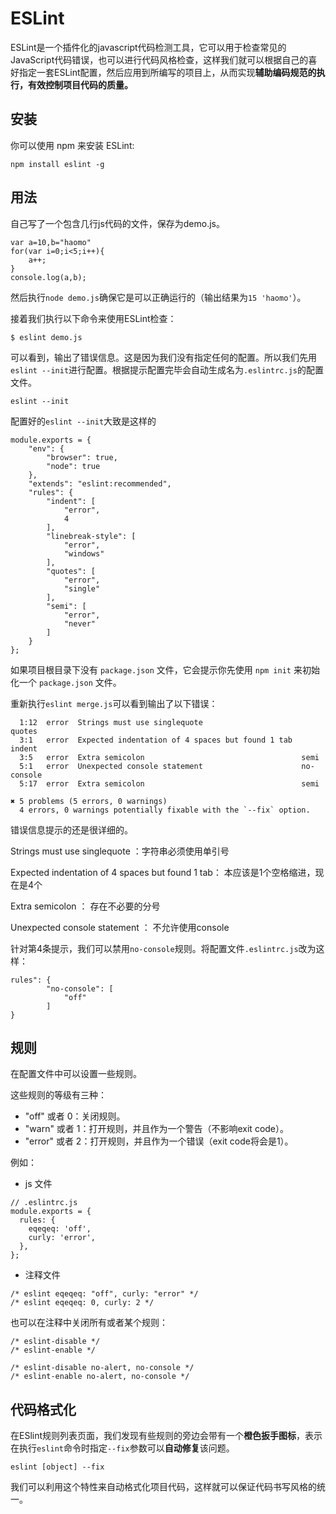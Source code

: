 # ESLint

ESLint是一个插件化的javascript代码检测工具，它可以用于检查常见的JavaScript代码错误，也可以进行代码风格检查，这样我们就可以根据自己的喜好指定一套ESLint配置，然后应用到所编写的项目上，从而实现**辅助编码规范的执行，有效控制项目代码的质量。**

## 安装

你可以使用 npm 来安装 ESLint:

```
npm install eslint -g
```

## 用法

自己写了一个包含几行js代码的文件，保存为demo.js。

```
var a=10,b="haomo"
for(var i=0;i<5;i++){
    a++;
}
console.log(a,b);
```

然后执行`node demo.js`确保它是可以正确运行的（输出结果为`15 'haomo'`）。

接着我们执行以下命令来使用ESLint检查：

```
$ eslint demo.js
```

可以看到，输出了错误信息。这是因为我们没有指定任何的配置。所以我们先用`eslint --init`进行配置。根据提示配置完毕会自动生成名为`.eslintrc.js`的配置文件。

```
eslint --init
```

配置好的`eslint --init`大致是这样的

```
module.exports = {
    "env": {
        "browser": true,
        "node": true
    },
    "extends": "eslint:recommended",
    "rules": {
        "indent": [
            "error",
            4
        ],
        "linebreak-style": [
            "error",
            "windows"
        ],
        "quotes": [
            "error",
            "single"
        ],
        "semi": [
            "error",
            "never"
        ]
    }
};
```

如果项目根目录下没有 `package.json` 文件，它会提示你先使用 `npm init` 来初始化一个 `package.json` 文件。

重新执行`eslint merge.js`可以看到输出了以下错误：

      1:12  error  Strings must use singlequote                      quotes
      3:1   error  Expected indentation of 4 spaces but found 1 tab  indent
      3:5   error  Extra semicolon                                   semi
      5:1   error  Unexpected console statement                      no-console
      5:17  error  Extra semicolon                                   semi

    ✖ 5 problems (5 errors, 0 warnings)
      4 errors, 0 warnings potentially fixable with the `--fix` option.


错误信息提示的还是很详细的。

Strings must use singlequote ：字符串必须使用单引号

Expected indentation of 4 spaces but found 1 tab： 本应该是1个空格缩进，现在是4个

Extra semicolon ： 存在不必要的分号

 Unexpected console statement ： 不允许使用console

针对第4条提示，我们可以禁用`no-console`规则。将配置文件`.eslintrc.js`改为这样：

```
rules": {
        "no-console": [
            "off"
        ]
}
```

## 规则

在配置文件中可以设置一些规则。

这些规则的等级有三种：

* "off" 或者 0：关闭规则。
* "warn" 或者 1：打开规则，并且作为一个警告（不影响exit code）。
* "error" 或者 2：打开规则，并且作为一个错误（exit code将会是1）。

例如：

* js 文件

```
// .eslintrc.js
module.exports = {
  rules: {
    eqeqeq: 'off',
    curly: 'error',
  },
};
```

* 注释文件

```
/* eslint eqeqeq: "off", curly: "error" */
/* eslint eqeqeq: 0, curly: 2 */
```

也可以在注释中关闭所有或者某个规则：

```
/* eslint-disable */
/* eslint-enable */

/* eslint-disable no-alert, no-console */
/* eslint-enable no-alert, no-console */
```

## 代码格式化

在ESlint规则列表页面，我们发现有些规则的旁边会带有一个**橙色扳手图标**，表示在执行`eslint`命令时指定`--fix`参数可以**自动修复**该问题。

```
eslint [object] --fix
```

我们可以利用这个特性来自动格式化项目代码，这样就可以保证代码书写风格的统一。


